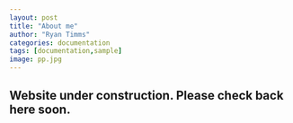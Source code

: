 ```yaml
---
layout: post
title: "About me"
author: "Ryan Timms"
categories: documentation
tags: [documentation,sample]
image: pp.jpg
---
```


## Website under construction. Please check back here soon.
